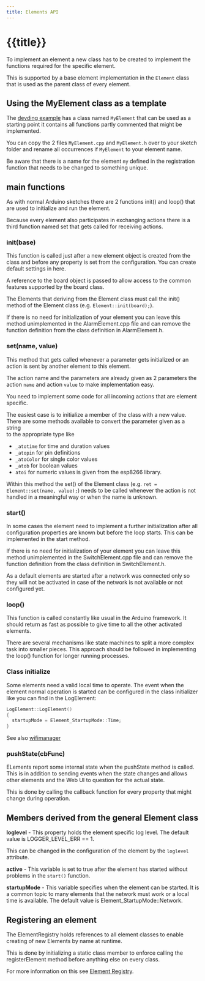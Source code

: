 ```yaml
---
title: Elements API
---
```


# {{title}}

To implement an element a new class has to be created to implement the functions required for the specific element.

This is supported by a base element implementation in the `Element` class that is used as the parent class of every element.


## Using the MyElement class as a template

The [devding example](/examples/devding.md) has a class named `MyElement` that can be used as a starting point it contains all functions partly commented that might be implemented.

You can copy the 2 files `MyElement.cpp` and `MyElement.h` over to your sketch folder and rename all occurrences if `MyElement` to your element name.

Be aware that there is a name for the element `my` defined in the registration function that needs to be changed to something unique.


## main functions

As with normal Arduino sketches there are 2 functions init() and loop() that are used to initialize and run the element. 

Because every element also participates in exchanging actions there is a third function named set that gets called for receiving actions. 


### init(base)

This function is called just after a new element object is created from the class and before any property is set from the configuration. You can create default settings in here.

A reference to the board object is passed to allow access to the common features supported by the board class. 

The Elements that deriving from the Element class must call the init() method of the Element class (e.g. `Element::init(board);`).

If there is no need for initialization of your element you can leave this method unimplemented in the AlarmElement.cpp file and can remove the function definition from the class definition in AlarmElement.h.


### set(name, value)

This method that gets called whenever a parameter gets initialized or an action is sent by another element to this element.

The action name and the parameters are already given as 2 parameters the action `name` and action `value` to make implementation easy.

You need to implement some code for all incoming actions that are element specific.

The easiest case is to initialize a member of the class with a new value. There are some methods available to convert the parameter given as a string    
to the appropriate type like 

* `_atotime` for time and duration values
* `_atopin` for pin definitions
* `_atoColor` for single color values
* `_atob` for boolean values
* `atoi` for numeric values is given from the esp8266 library.

Within this method the set() of the Element class (e.g. `ret = Element::set(name, value);`) needs to be called whenever the action is not handled in a meaningful way or when the name is unknown. 


### start()

In some cases the element need to implement a further initialization after all configuration properties are known but before the loop starts. This can be implemented in the start method.

If there is no need for initialization of your element you can leave this method unimplemented in the SwitchElement.cpp file and can remove the function definition from the class definition in SwitchElement.h.

As a default elements are started after a network was connected only so they will not be activated in case of the network is not available or not configured yet.


### loop()

This function is called constantly like usual in the Arduino framework. It should return as fast as possible to give time to all the other activated elements.

There are several mechanisms like state machines to split a more complex task into smaller pieces. This approach should be followed in implementing the loop() function for longer running processes.


### Class initialize

Some elements need a valid local time to operate. The event when the element normal operation is started can be configured in
the class initializer like you can find in the LogElement:

``` cpp
LogElement::LogElement()
{
  startupMode = Element_StartupMode::Time;
}
```

See also [wifimanager](/dev/wifimanager.md)


### pushState(cbFunc)

ELements report some internal state when the pushState method is called.
This is in addition to sending events when the state changes and allows other elements and the Web UI to question for the actual state.

This is done by calling the callback function for every property that might change during operation.


## Members derived from the general Element class

**loglevel** - This property holds the element specific log level. The default value is LOGGER_LEVEL_ERR == 1.

This can be changed in the configuration of the element by the `loglevel` attribute.

**active** - This variable is set to true after the element has started
without problems in the `start()` function.

**startupMode** - This variable specifies when the element can be started. It is a common topic to many elements that the network must work or a local time is available.
The default value is Element_StartupMode::Network.


## Registering an element

The ElementRegistry holds references to all element classes to enable creating of new Elements by name at runtime.

This is done by initializing a static class member to enforce calling the registerElement method before anything else on every class.

For more information on this see [Element Registry](/dev/elementregistry.md).

